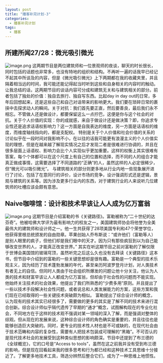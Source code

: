 ```yaml
---
layout: post
title: "播客补完计划-3"
categories:
  - 播客补完计划
tags:
  - 播客
---
```

## 所建所闻27/28：微光吸引微光
![image.png](https://cdn.nlark.com/yuque/0/2021/png/22405881/1635066887879-79ceba92-1232-4c29-a11a-e544f2e8d7a9.png#clientId=u2b23c09a-9369-4&from=paste&height=691&id=u69c271cf&margin=%5Bobject%20Object%5D&name=image.png&originHeight=1382&originWidth=824&originalType=binary&ratio=1&size=499753&status=done&style=none&taskId=ub2b52bc3-b8bb-4a4f-b2e1-8274fd5c9f5&width=412)
这两期节目是两位建筑师和一位景观师的夜谈，聊天的时长很长，同时包括的话题也非常多，也没有特地的组织和结构。不再听一遍的话我早已经记不起其中所谈及的内容，但是《微光吸引微光》上下两期都在我的收藏夹里，并且隔着相当远的时间，我可能还能记得起当时听到这些和自身相关的内容时的触动。
让我总结的话，这两期节目的谈话内容可分成和建筑无关和与建筑相关的部分。前者包括了独处的价值：独自去旅行、独自写东西。比起day in day out的日常，多年后回想起来，还是这些自己和自己对话带来的影响更大。我们要在琐碎日常的裹挟中去探求动人的瞬间。关于对抗：我们首先要正直，然后要善良，最后我们永不相忘。不管做人还是做设计，都要保留这么一点拧巴，这便是你与这个社会的对抗。关于个人价值的实现：你的成就感，来自于做设计还是做决策？即，你追求专业性还是追求话语权影响力？这一方面是自我表达的维度，另一方面是话语权的维度，而维度轴线指向的，都是支配权。
特别是关于个人价值和社会价值的关系的讨论似乎在一段时间对我影响不小，在以往的话我可能更有浪漫主义的个人价值实现的理想，但是在越来越了解现实情况之后才发现二者是很难进行协调的，并且在很多层面上话语权、影响力会比个人实现似乎更加重要。这样的权衡上其实很难有答案，每个个体都可以在这个尺度上有自己的位置和选择，而不同的人的组合才能真正做成事情，这需要选择了不同道路的“正确”的人，虽然这样的人必定很稀少，但“微光可以吸引微光”。
与建筑相关的部分则更多地从行业内地一些现象展开进行了讨论，包括了在意同行的评价，设计市场的竞争，设计强调形式还是逻辑，景观与建筑的关系等。因为涉及更多行业内的东西，对于建筑行业的人来说听几位建筑师的吐槽应该会颇有意思。
## Naive咖啡馆：设计和技术早该让人人成为亿万富翁
![image.png](https://cdn.nlark.com/yuque/0/2021/png/22405881/1635066924592-cef046d5-a7cc-49ba-83df-98af9f44e950.png#clientId=u2b23c09a-9369-4&from=paste&height=691&id=u3588ba78&margin=%5Bobject%20Object%5D&name=image.png&originHeight=1382&originWidth=824&originalType=binary&ratio=1&size=379665&status=done&style=none&taskId=u65cf88a1-5f3b-4002-8231-84750422a8c&width=412)
这期节目是介绍富勒的书《关键路径》。富勒被称为“二十世纪的达芬奇”。他被哈佛大学评为最有影响力的校友之一，美国建筑师协会将他誉为全美最伟大的建筑师和设计师之一。他一生共获得了28项美国专利和47个荣誉学位，他获得里根总统颁发的自由勋章。苹果创始人乔布斯说：“或许他们（富勒等人）是别人眼里的疯子，但他们却是我们眼中的天才。因为只有那些疯狂到以为自己能够改变世界的人，才能真正改变世界。”
其实在听这期节目之前对富勒的了解仅限于世博会美国馆的玻璃穹顶，虽然听完之后这么久也没有去拜读《关键路径》这本书，但节目中介绍到的富勒的一些关键思想却是很有趣。富勒是一个典型的技术乐观主义，因为经历了技术蓬勃发展的年代，甚至亲历阿波罗登月计划，对人类技术有者无上的自信。但同时人类由于社会组织所爆发的问题让他十分关注，他认为人类的技术和财富早该让人人都成为亿万富翁，但却由于社会性的问题而不能实现。他始终关注技术的社会效果，他提出了我们所熟悉的“少费多用”原则。并且提出了一些以技术手段解决社会性问题，或者说总和人类发展能力的方案，这些方案和我们现在已经取得的一些关键技术突破颇为相似。
富勒提出了综合设计师的概念，认为现有的技术其实已经很多了，需要做的更多的其实是了解不同的技术来进行混合创新。综合设计师似乎隔代遗传了早期的“通才”概念，试图解构现在的专业化社会，不同地方在于这样的技术观不强调对某一领域的深入了解，而是强调对整体的综观。但从现在的发展来说，这种综合设计师的角色确实是重要的，并且往往也是能够创造巨大突破的。同时，更专业的技术性人材也是不可或缺的，在现代社会由于技术范畴和内容的复杂性，需要有人把技术包装成可理解的“黑箱”。不可否认的是现代技术社会的发展受到这种类似思想的影响颇深。节目中还提到了布兰德的《全球概览》，它的口号是“Access to tools”，虽然在这之前我并没有受到布兰德的影响，但是现在回看起来我的很多思考和行为都已经和这种技术工具思维十分接近了。了解更多地技术工具，筛选分辨然后整合它们，成为了一种思维上地惯性。
 

